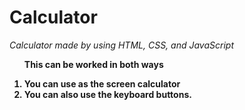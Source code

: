 # Calculator
<em>Calculator made by using HTML, CSS, and JavaScript </em>

<strong><ol>This can be worked in both ways
  <li>You can use as the screen calculator</li>
  <li>You can also use the keyboard buttons.</li>
</ol>
